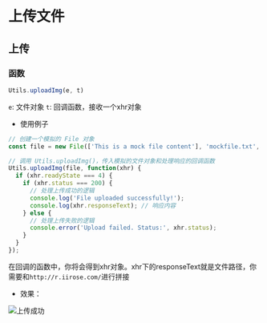 # 上传文件

## 上传

### 函数
```javascript
Utils.uploadImg(e, t)
```

```e```: 文件对象
```t```: 回调函数，接收一个xhr对象

- 使用例子

```javascript
// 创建一个模拟的 File 对象
const file = new File(['This is a mock file content'], 'mockfile.txt', { type: 'text/plain' });

// 调用 Utils.uploadImg()，传入模拟的文件对象和处理响应的回调函数
Utils.uploadImg(file, function(xhr) {
  if (xhr.readyState === 4) {
    if (xhr.status === 200) {
      // 处理上传成功的逻辑
      console.log('File uploaded successfully!');
      console.log(xhr.responseText); // 响应内容
    } else {
      // 处理上传失败的逻辑
      console.error('Upload failed. Status:', xhr.status);
    }
  }
});
```

在回调的函数中，你将会得到xhr对象。xhr下的responseText就是文件路径，你需要和```http://r.iirose.com/```进行拼接

- 效果：

![上传成功](https://static.codemao.cn/i/24/4/17/16/4935-IZ.png)
